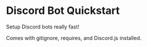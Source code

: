 # Discord Bot Quickstart

Setup Discord bots really fast!

Comes with gitignore, requires, and Discord.js installed.
